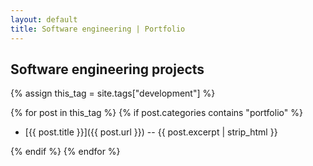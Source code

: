 ```yaml
---
layout: default
title: Software engineering | Portfolio
---
```

## Software engineering projects

{% assign this_tag = site.tags["development"] %}

{% for post in this_tag %}
{% if post.categories contains "portfolio" %}

* [{{ post.title }}]({{ post.url }}) -- {{ post.excerpt | strip_html }}

{% endif %}
{% endfor %}
